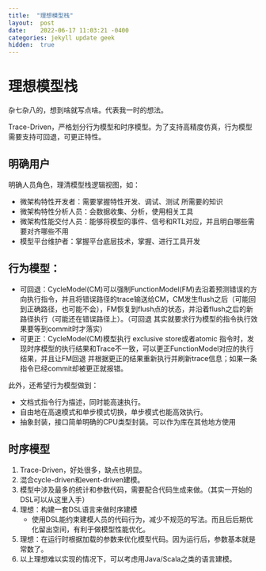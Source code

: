 ```yaml
---
title:  "理想模型栈"
layout:  post
date:    2022-06-17 11:03:21 -0400
categories: jekyll update geek
hidden:  true
---
```


# 理想模型栈

杂七杂八的，想到啥就写点啥。代表我一时的想法。

Trace-Driven，严格划分行为模型和时序模型。为了支持高精度仿真，行为模型需要支持可回退，可更正特性。

## 明确用户
明确人员角色，理清模型栈逻辑视图，如：
 - 微架构特性开发者：需要掌握特性开发、调试、测试 所需要的知识
 - 微架构特性分析人员：会数据收集、分析，使用相关工具
 - 微架构性能交付人员：能够将模型的事件、信号和RTL对应，并且明白哪些需要对齐哪些不用
 - 模型平台维护者：掌握平台底层技术，掌握、进行工具开发

## 行为模型：
 * 可回退：CycleModel(CM)可以强制FunctionModel(FM)去沿着预测错误的方向执行指令，并且将错误路径的trace输送给CM，CM发生flush之后（可能回到正确路径，也可能不会），FM恢复到flush点的状态，并沿着flush之后的新路径执行（可能还在错误路径上）。（可回退 其实就要求行为模型的指令执行效果要等到commit时才落实）
 * 可更正：CycleModel(CM)模型执行 exclusive store或者atomic 指令时，发现时序模型的执行结果和Trace不一致，可以更正FunctionModel对应的执行结果，并且让FM回退 并根据更正的结果重新执行并刷新trace信息；如果一条指令已经commit却被更正就报错。

此外，还希望行为模型做到：
 * 文档式指令行为描述，同时能高速执行。
 * 自由地在高速模式和单步模式切换，单步模式也能高效执行。
 * 抽象封装，接口简单明确的CPU类型封装。可以作为库在其他地方使用

## 时序模型

 1. Trace-Driven，好处很多，缺点也明显。
 1. 混合cycle-driven和event-driven建模。
 1. 模型中涉及最多的统计和参数代码，需要配合代码生成来做。（其实一开始的DSL可以从这里入手）
 1. 理想：构建一套DSL语言来做时序建模
    * 使用DSL能约束建模人员的代码行为，减少不规范的写法。而且后后期优化留出空间，有利于做模型性能优化。
 1. 理想：在运行时根据加载的参数来优化模型代码。因为运行后，参数基本就是常数了。
 1. 以上理想难以实现的情况下，可以考虑用Java/Scala之类的语言建模。

